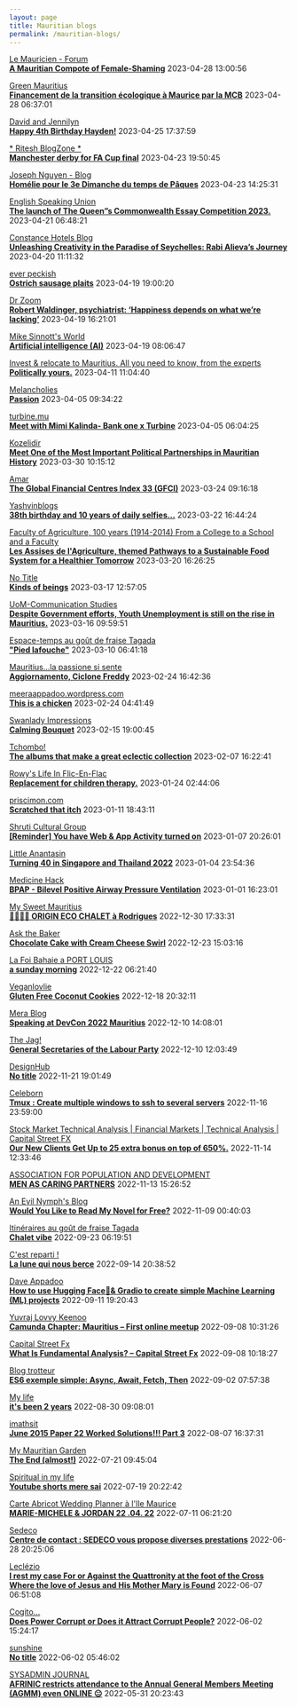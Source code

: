 ```yaml
---
layout: page
title: Mauritian blogs
permalink: /mauritian-blogs/
---
```


[Le Mauricien - Forum](https://www.lemauricien.com/category/opinions/forum/)  
**[A Mauritian Compote of Female-Shaming](https://www.lemauricien.com/le-mauricien/a-mauritian-compote-of-female-shaming/553476/)**  2023-04-28 13:00:56

[Green Mauritius](https://greenmauritius.blogspot.com/)  
**[Financement de la transition écologique à Maurice par la MCB](https://greenmauritius.blogspot.com/2023/04/financement-de-la-transition-ecologique.html)**  2023-04-28 06:37:01

[David and Jennilyn](https://davidandjennilyn.com)  
**[Happy 4th Birthday Hayden!](https://davidandjennilyn.com/2023/04/25/happy-4th-birthday-hayden/)**  2023-04-25 17:37:59

[* Ritesh BlogZone *](https://ritesh2103.wordpress.com)  
**[Manchester derby for FA Cup final](https://ritesh2103.wordpress.com/2023/04/23/manchester-derby-for-fa-cup-final/)**  2023-04-23 19:50:45

[Joseph Nguyen - Blog](https://josephnguyenmahebourg.blogspot.com/)  
**[Homélie pour le 3e Dimanche du temps de Pâques](https://josephnguyenmahebourg.blogspot.com/2023/04/homelie-pour-le-3e-dimanche-du-temps-de.html)**  2023-04-23 14:25:31

[English Speaking Union](https://www.esumauritius.org)  
**[The launch of The Queen”s Commonwealth Essay Competition 2023.](https://www.esumauritius.org/essay-competition/the-launch-of-the-queens-commonwealth-essay-competition-2023/)**  2023-04-21 06:48:21

[Constance Hotels Blog](https://blog.constancehotels.com)  
**[Unleashing Creativity in the Paradise of Seychelles: Rabi Alieva’s Journey](https://blog.constancehotels.com/unleashing-creativity-in-the-paradise-of-seychelles-rabi-alievas-journey/)**  2023-04-20 11:11:32

[ever peckish](https://everpeckish.com)  
**[Ostrich sausage plaits](https://everpeckish.com/ostrich-sausage-plaits/?utm_source=rss&utm_medium=rss&utm_campaign=ostrich-sausage-plaits)**  2023-04-19 19:00:20

[Dr Zoom](https://zoomdr.blogspot.com/)  
**[Robert Waldinger, psychiatrist: ‘Happiness depends on what we’re lacking’](https://zoomdr.blogspot.com/2023/04/robert-waldinger-psychiatrist-happiness.html)**  2023-04-19 16:21:01

[Mike Sinnott's World](https://msinnott.net)  
**[Artificial intelligence (AI)](https://msinnott.net/2023/04/19/artificial-intelligence-ai/)**  2023-04-19 08:06:47

[Invest & relocate to Mauritius. All you need to know, from the experts](https://relocationmauritius.wordpress.com)  
**[Politically yours.](https://relocationmauritius.wordpress.com/2023/04/11/politically-yours/)**  2023-04-11 11:04:40

[Melancholies](https://faustianmatters.blogspot.com/)  
**[Passion](https://faustianmatters.blogspot.com/2023/04/passion.html)**  2023-04-05 09:34:22

[turbine.mu](https://turbine.mu)  
**[Meet with Mimi Kalinda- Bank one x Turbine](https://turbine.mu/2023/04/05/meet-with-mimi-kalinda-bank-one-x-turbine/)**  2023-04-05 06:04:25

[Kozelidir](http://kozelidir.blogspot.com/)  
**[Meet One of the Most Important Political Partnerships in Mauritian History](http://kozelidir.blogspot.com/2023/03/meet-one-of-most-important-political.html)**  2023-03-30 10:15:12

[Amar](https://amarbheenick.blogspot.com/)  
**[The Global Financial Centres Index 33 (GFCI)](https://amarbheenick.blogspot.com/2023/03/the-global-financial-centres-index-33.html)**  2023-03-24 09:16:18

[Yashvinblogs](https://yashvinblogs.com)  
**[38th birthday and 10 years of daily selfies…](https://yashvinblogs.com/2023/03/22/happy-birthday-2023/)**  2023-03-22 16:44:24

[Faculty of Agriculture, 100 years (1914-2014)         From a College to a School and a Faculty](https://facultyagriculture.blogspot.com/)  
**[Les Assises de l'Agriculture, themed Pathways to a Sustainable Food System for a Healthier Tomorrow](https://facultyagriculture.blogspot.com/2023/03/les-assises-de-lagriculture-themed.html)**  2023-03-20 16:26:25

[No Title](https://vintishgokool.blogspot.com/)  
**[Kinds of beings](https://vintishgokool.blogspot.com/2023/03/kinds-of-beings.html)**  2023-03-17 12:57:05

[UoM-Communication Studies](https://comstudies.wordpress.com)  
**[Despite Government efforts, Youth Unemployment is still on the rise in Mauritius.](https://comstudies.wordpress.com/2023/03/16/despite-government-efforts-youth-unemployment-is-still-on-the-rise-in-mauritius/)**  2023-03-16 09:59:51

[Espace-temps au goût de fraise Tagada](http://gadatagada.blogspot.com/)  
**["Pied lafouche"](http://gadatagada.blogspot.com/2023/03/pied-lafouche.html)**  2023-03-10 06:41:18

[Mauritius...la passione si sente](https://mauritiuslapassionesisente.blogspot.com/)  
**[Aggiornamento, Ciclone Freddy](https://mauritiuslapassionesisente.blogspot.com/2023/02/freddy-passera-da-grand-baie-alle-17.html)**  2023-02-24 16:42:36

[meeraappadoo.wordpress.com](https://meeraappadoo.wordpress.com)  
**[This is a chicken](https://meeraappadoo.wordpress.com/2023/02/24/this-is-a-chicken/)**  2023-02-24 04:41:49

[Swanlady Impressions](https://swanlady-impressions.blogspot.com/)  
**[Calming Bouquet](https://swanlady-impressions.blogspot.com/2023/02/calming-bouquet.html)**  2023-02-15 19:00:45

[Tchombo!](https://tchombo.blogspot.com/)  
**[The albums that make a great eclectic collection](https://tchombo.blogspot.com/2023/01/the-albums-that-make-great-eclectic.html)**  2023-02-07 16:22:41

[Rowy's Life In Flic-En-Flac](https://flicenflac.blogspot.com/)  
**[Replacement for children therapy.](https://flicenflac.blogspot.com/2023/01/replacement-for-children-therapy.html)**  2023-01-24 02:44:06

[priscimon.com](https://priscimon.com/blog)  
**[Scratched that itch](https://priscimon.com/blog/2023/01/11/scratched-that-itch/)**  2023-01-11 18:43:11

[Shruti Cultural Group](https://shruticulturalgroup.blogspot.com/)  
**[[Reminder] You have Web & App Activity turned on](https://shruticulturalgroup.blogspot.com/2023/01/reminder-you-have-web-app-activity.html)**  2023-01-07 20:26:01

[Little Anantasin](https://littleanantasin.wordpress.com)  
**[Turning 40 in Singapore and Thailand 2022](https://littleanantasin.wordpress.com/2023/01/04/turning-40-in-singapore-and-thailand-2022/)**  2023-01-04 23:54:36

[Medicine Hack](http://www.medicinehack.com/)  
**[BPAP - Bilevel Positive Airway Pressure Ventilation](http://www.medicinehack.com/2020/04/bpap-bilevel-positive-airway-pressure.html)**  2023-01-01 16:23:01

[My Sweet Mauritius](https://mysweetmauritius.blogspot.com/)  
**[🌴🇲🇺🌴 ORIGIN ECO CHALET à Rodrigues](https://mysweetmauritius.blogspot.com/2022/12/origin-eco-chalet-rodrigues.html)**  2022-12-30 17:33:31

[Ask the Baker](https://nashbakery.blogspot.com/)  
**[Chocolate Cake with Cream Cheese Swirl](https://nashbakery.blogspot.com/2022/12/chocolate-cake-with-cream-cheese-swirl.html)**  2022-12-23 15:03:16

[La  Foi Bahaie a PORT LOUIS](https://bahai-portlouis-ile-maurice.blogspot.com/)  
**[a sunday morning](https://bahai-portlouis-ile-maurice.blogspot.com/2008/09/sunday-morning.html)**  2022-12-22 06:21:40

[Veganlovlie](https://veganlovlie.com)  
**[Gluten Free Coconut Cookies](https://veganlovlie.com/gluten-free-coconut-cookies/)**  2022-12-18 20:32:11

[Mera Blog](https://nayarweb.com/blog)  
**[Speaking at DevCon 2022 Mauritius](https://nayarweb.com/blog/2022/speaking-at-devcon-2022-mauritius/)**  2022-12-10 14:08:01

[The Jag!](https://morisk.blogspot.com/)  
**[General Secretaries of the Labour Party](https://morisk.blogspot.com/2022/12/general-secretaries-of-labour-party.html)**  2022-12-10 12:03:49

[DesignHub](https://theolivertwistblog.blogspot.com/)  
**[No title](https://theolivertwistblog.blogspot.com/2022/11/blog-post_21.html)**  2022-11-21 19:01:49

[Celeborn](http://blog.atwin.org/)  
**[Tmux : Create multiple windows to ssh to several servers](http://blog.atwin.org/2022/11/tmux-create-multiple-windows-to-ssh-to.html)**  2022-11-16 23:59:00

[Stock Market Technical Analysis &#124; Financial Markets &#124; Technical Analysis &#124; Capital Street FX](https://dailytechnicalanalysisforexnews.blogspot.com/)  
**[Our New Clients Get Up to 25 extra bonus on top of 650%.](https://dailytechnicalanalysisforexnews.blogspot.com/2022/11/our-new-clients-get-up-to-25-extra.html)**  2022-11-14 12:33:46

[ASSOCIATION FOR POPULATION AND DEVELOPMENT](https://apdmauritius.blogspot.com/)  
**[MEN AS CARING PARTNERS](https://apdmauritius.blogspot.com/2022/11/men-as-caring-partners.html)**  2022-11-13 15:26:52

[An Evil Nymph's Blog](https://evilnymphstuff.wordpress.com)  
**[Would You Like to Read My Novel for Free?](https://evilnymphstuff.wordpress.com/2022/11/09/would-you-like-to-read-my-novel-for-free/)**  2022-11-09 00:40:03

[Itinéraires au goût de fraise Tagada](http://gadatagada-portfolio.blogspot.com/)  
**[Chalet vibe](http://gadatagada-portfolio.blogspot.com/2022/09/chalet-vibe.html)**  2022-09-23 06:19:51

[C'est reparti !](https://c-est-reparti.blogspot.com/)  
**[La lune qui nous berce](https://c-est-reparti.blogspot.com/2022/09/la-lune-qui-nous-berce.html)**  2022-09-14 20:38:52

[Dave Appadoo](https://daveappadoo.com/)  
**[How to use Hugging Face🤗& Gradio to create simple Machine Learning (ML) projects](https://daveappadoo.com/how-to-use-hugging-face-gradio-to-create-simple-machine-learning-ml-projects/)**  2022-09-11 19:20:43

[Yuvraj Lovvy Keenoo](https://lovvy.wordpress.com)  
**[Camunda Chapter: Mauritius – First online meetup](https://lovvy.wordpress.com/2022/09/08/camunda-chapter-mauritius-first-online-meetup/)**  2022-09-08 10:31:26

[Capital Street Fx](https://capital-streetfx.blogspot.com/)  
**[What Is Fundamental Analysis? – Capital Street Fx](https://capital-streetfx.blogspot.com/2022/09/what-is-fundamental-analysis-capital.html)**  2022-09-08 10:18:27

[Blog trotteur](https://patoutafeca.blogspot.com/)  
**[ES6 exemple simple: Async, Await, Fetch, Then](https://patoutafeca.blogspot.com/2022/09/es6-exemple-simple-async-await-fetch.html)**  2022-09-02 07:57:38

[My life](https://myanonymouslife24.blogspot.com/)  
**[it's been 2 years](https://myanonymouslife24.blogspot.com/2022/08/its-been-2-years.html)**  2022-08-30 09:08:01

[imathsit](https://imathsit.blogspot.com/)  
**[June 2015 Paper 22 Worked Solutions!!! Part 3](https://imathsit.blogspot.com/2022/08/june-2015-paper-22-solutions-part-3.html)**  2022-08-07 16:37:31

[My Mauritian Garden](https://mymauritiangarden.wordpress.com)  
**[The End (almost!)](https://mymauritiangarden.wordpress.com/2022/07/21/the-end-almost/)**  2022-07-21 09:45:04

[Spiritual in my life](https://spiritualinlife23.blogspot.com/)  
**[Youtube shorts mere sai](https://spiritualinlife23.blogspot.com/2022/07/youtube-shorts-mere-sai_19.html)**  2022-07-19 20:22:42

[Carte Abricot Wedding Planner à l'Ile Maurice](https://carteabricotwedding.blogspot.com/)  
**[MARIE-MICHELE & JORDAN  22 .04. 22](https://carteabricotwedding.blogspot.com/2022/06/mariage-flic-en-flac-22-04-22.html)**  2022-07-11 06:21:20

[Sedeco](https://sedecobtob.blogspot.com/)  
**[Centre de contact : SEDECO vous propose diverses prestations](https://sedecobtob.blogspot.com/2022/06/centre-de-contact-sedeco-vous-propose.html)**  2022-06-28 20:25:06

[Leclézio](https://lleclezio.blogspot.com/)  
**[I rest my case For or Against the Quattronity  at the foot of the Cross Where the love of Jesus and His Mother Mary is Found](https://lleclezio.blogspot.com/2022/06/i-rest-my-case-for-or-against.html)**  2022-06-07 06:51:08

[Cogito...](https://patil-hunma.blogspot.com/)  
**[Does Power Corrupt or Does it Attract Corrupt People?](https://patil-hunma.blogspot.com/2022/06/does-power-corrupt-or-does-it-attract.html)**  2022-06-02 15:24:17

[sunshine](https://sooriamoorthy.blogspot.com/)  
**[No title](https://sooriamoorthy.blogspot.com/2022/06/ce-qui-menace-le-plus-la-democratie-au.html)**  2022-06-02 05:46:02

[SYSADMIN JOURNAL](https://sysadmin-journal.com/)  
**[AFRINIC restricts attendance to the Annual General Members Meeting (AGMM) even ONLINE 😐](https://sysadmin-journal.com/afrinic-restricts-attendance-to-the-annual-general-members-meeting-even-online/)**  2022-05-31 20:23:43

<div style="height:0;width:0;overflow:hidden;"></div>